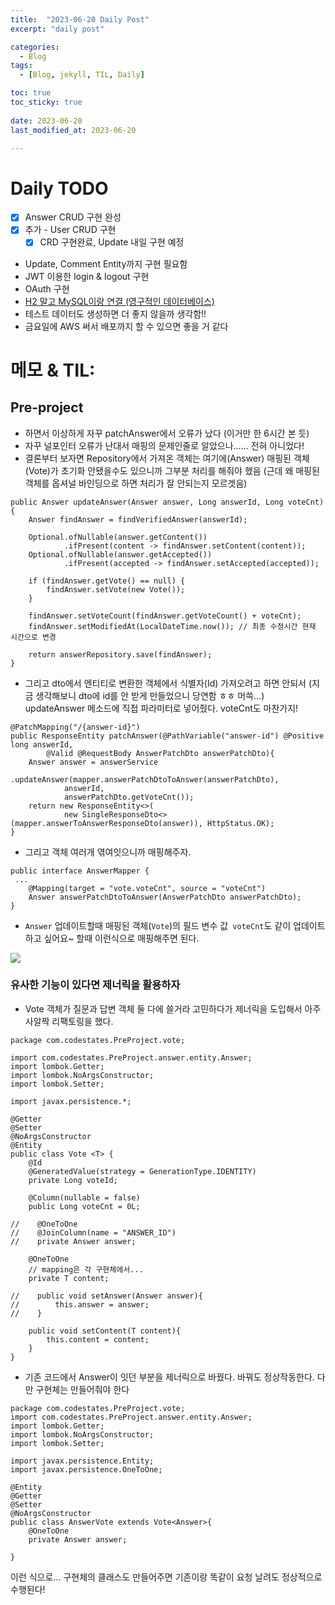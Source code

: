 ```yaml
---
title:  "2023-06-20 Daily Post"
excerpt: "daily post"

categories:
  - Blog
tags:
  - [Blog, jekyll, TIL, Daily]

toc: true
toc_sticky: true
 
date: 2023-06-20
last_modified_at: 2023-06-20

---
```


# Daily TODO

- [x] Answer CRUD 구현 완성
- [x] 추가 - User CRUD 구현
	- [x] CRD 구현완료, Update 내일 구현 예정

- Update, Comment Entity까지 구현 필요함
- JWT 이용한 login & logout 구현
- OAuth 구현
- [H2 말고 MySQL이랑 연결 (영구적인 데이터베이스)](https://wisdom-and-record.tistory.com/61)
- 테스트 데이터도 생성하면 더 좋지 않을까 생각함!!
- 금요일에 AWS 써서 배포까지 할 수 있으면 좋을 거 같다

# 메모 & TIL: 

## Pre-project

- 하면서 이상하게 자꾸 patchAnswer에서 오류가 났다 (이거만 한 6시간 본 듯)
- 자꾸 널포인터 오류가 난대서 매핑의 문제인줄로 알았으나...... 전혀 아니었다!
- 결론부터 보자면 Repository에서 가져온 객체는 여기에(Answer) 매핑된 객체(Vote)가 초기화 안됐을수도 있으니까 그부분 처리를 해줘야 했음 (근데 왜 매핑된 객체를 옵셔널 바인딩으로 하면 처리가 잘 안되는지 모르겟음)

```
public Answer updateAnswer(Answer answer, Long answerId, Long voteCnt) {  
    Answer findAnswer = findVerifiedAnswer(answerId);  
  
    Optional.ofNullable(answer.getContent())  
            .ifPresent(content -> findAnswer.setContent(content));  
    Optional.ofNullable(answer.getAccepted())  
            .ifPresent(accepted -> findAnswer.setAccepted(accepted));  
  
    if (findAnswer.getVote() == null) {  
        findAnswer.setVote(new Vote());  
    }  
  
    findAnswer.setVoteCount(findAnswer.getVoteCount() + voteCnt);  
    findAnswer.setModifiedAt(LocalDateTime.now()); // 최종 수정시간 현재 시간으로 변경  
  
    return answerRepository.save(findAnswer);  
}
```

- 그리고 dto에서 엔티티로 변환한 객체에서 식별자(Id) 가져오려고 하면 안되서 (지금 생각해보니 dto에 id를 안 받게 만들었으니 당연함 ㅎㅎ 머쓱...) updateAnswer 메소드에 직접 파라미터로 넣어줬다. voteCnt도 마찬가지!

```
@PatchMapping("/{answer-id}")  
public ResponseEntity patchAnswer(@PathVariable("answer-id") @Positive long answerId,  
        @Valid @RequestBody AnswerPatchDto answerPatchDto){  
    Answer answer = answerService  
            .updateAnswer(mapper.answerPatchDtoToAnswer(answerPatchDto),  
            answerId,  
            answerPatchDto.getVoteCnt());  
    return new ResponseEntity<>(  
            new SingleResponseDto<>(mapper.answerToAnswerResponseDto(answer)), HttpStatus.OK);  
}
```

- 그리고 객체 여러개 엮여잇으니까 매핑해주자.

```
public interface AnswerMapper {
 ...
	@Mapping(target = "vote.voteCnt", source = "voteCnt")  
	Answer answerPatchDtoToAnswer(AnswerPatchDto answerPatchDto);
}
```
- `Answer` 업데이트할때 매핑된 객체(`Vote`)의 필드 변수 값` voteCnt`도 같이 업데이트하고 싶어요~ 할때 이런식으로 매핑해주면 된다.

![](/attatchment/20230620154613.png)

### 유사한 기능이 있다면 제너릭을 활용하자

- Vote 객체가 질문과 답변 객체 둘 다에 쓸거라 고민하다가 제너릭을 도입해서 아주 사알짝 리팩토링을 했다.

```
package com.codestates.PreProject.vote;  
  
import com.codestates.PreProject.answer.entity.Answer;  
import lombok.Getter;  
import lombok.NoArgsConstructor;  
import lombok.Setter;  
  
import javax.persistence.*;  
  
@Getter  
@Setter  
@NoArgsConstructor  
@Entity  
public class Vote <T> {  
    @Id  
    @GeneratedValue(strategy = GenerationType.IDENTITY)  
    private Long voteId;  
  
    @Column(nullable = false)  
    public Long voteCnt = 0L;  
  
//    @OneToOne  
//    @JoinColumn(name = "ANSWER_ID")  
//    private Answer answer;  
  
    @OneToOne  
    // mapping은 각 구현체에서...  
    private T content;  
  
//    public void setAnswer(Answer answer){  
//        this.answer = answer;  
//    }  
  
    public void setContent(T content){  
        this.content = content;  
    }  
}
```

- 기존 코드에서 Answer이 잇던 부분을 제너릭으로 바꿨다. 바꿔도 정상작동한다. 다만 구현체는 만들어줘야 한다 

```
package com.codestates.PreProject.vote;  
import com.codestates.PreProject.answer.entity.Answer;  
import lombok.Getter;  
import lombok.NoArgsConstructor;  
import lombok.Setter;  
  
import javax.persistence.Entity;  
import javax.persistence.OneToOne;  
  
@Entity  
@Getter  
@Setter  
@NoArgsConstructor  
public class AnswerVote extends Vote<Answer>{  
    @OneToOne  
    private Answer answer;  
  
}
```

이런 식으로... 구현체의 클래스도 만들어주면 기존이랑 똑같이 요청 날려도 정상적으로 수행된다!